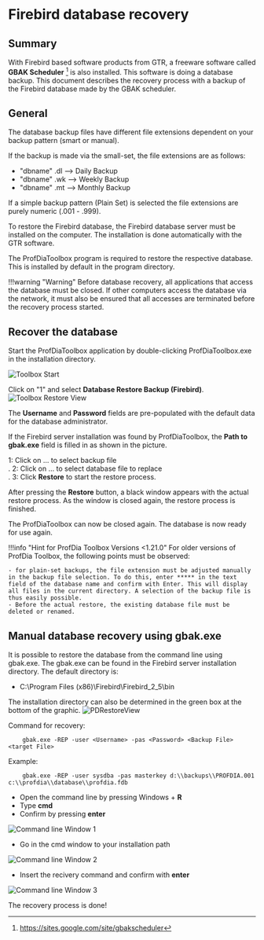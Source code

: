 # Firebird database recovery

## Summary

With Firebird based software products from GTR, a freeware software called **GBAK Scheduler** [^1] is also installed. This software is doing a database backup.
This document describes the recovery process with a backup of the Firebird database made by the GBAK scheduler.


## General

The database backup files have different file extensions dependent on your backup pattern (smart or manual).

If the backup is made via the small-set, the file extensions are as follows:

- "dbname" .dl --> Daily Backup 
- "dbname" .wk --> Weekly Backup 
- "dbname" .mt --> Monthly Backup 


If a simple backup pattern (Plain Set) is selected the file extensions are purely numeric (.001 - .999).

To restore the Firebird database, the Firebird database server must be installed on the computer. The installation is done automatically with the GTR software.

The ProfDiaToolbox program is required to restore the respective database. This is installed by default in the program directory.

!!!warning "Warning"
    Before database recovery, all applications that access the database must be closed.
	If other computers access the database via the network, it must also be ensured that all accesses are terminated before the recovery process started.

## Recover the database

Start the ProfDiaToolbox application by double-clicking ProfDiaToolbox.exe in the installation directory.

![Toolbox Start](images/toolbox-start.png)

Click on "1" and select **Database Restore Backup (Firebird)**.
![Toolbox Restore View](images/toolbox-restore-view.png)

The **Username** and **Password** fields are pre-populated with the default data for the database administrator.

If the Firebird server installation was found by ProfDiaToolbox, the **Path to gbak.exe** field is filled in as shown in the picture.

1: Click on ... to select backup file<br>.
2: Click on ... to select database file to replace<br>.
3: Click **Restore** to start the restore process.<br>

After pressing the **Restore** button, a black window appears with the actual restore process. As the window is closed again, the restore process is finished.

The ProfDiaToolbox can now be closed again. The database is now ready for use again.


!!!info "Hint for ProfDia Toolbox Versions <1.21.0"
    For older versions of ProfDia Toolbox, the following points must be observed:

	- for plain-set backups, the file extension must be adjusted manually in the backup file selection. To do this, enter ***** in the text field of the database name and confirm with Enter. This will display all files in the current directory. A selection of the backup file is thus easily possible.
	- Before the actual restore, the existing database file must be deleted or renamed.
	
	
## Manual database recovery using gbak.exe

It is possible to restore the database from the command line using gbak.exe. The gbak.exe can be found in the Firebird server installation directory. The default directory is:

- C:\\Program Files (x86)\\Firebird\\Firebird_2\_5\\bin

The installation directory can also be determined in the green box at the bottom of the graphic.
![PDRestoreView](images/toolbox-restore-view.png) 

Command for recovery:

        gbak.exe -REP -user <Username> -pas <Password> <Backup File> <target File>

Example:

        gbak.exe -REP -user sysdba -pas masterkey d:\\backups\\PROFDIA.001 c:\\profdia\\database\\profdia.fdb

-   Open the command line by pressing Windows + **R**
-   Type **cmd**
-   Confirm by pressing **enter**


![Command line Window 1](images/cmd_line_01.png)

-   Go in the cmd window to your installation path

![Command line Window 2](images/cmd_line_02.png)

-  Insert the recivery command and confirm with **enter**

![Command line Window 3](images/cmd_line_03.png)

The recovery process is done!

[^1]: https://sites.google.com/site/gbakscheduler